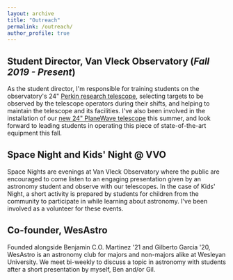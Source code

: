 ```yaml
---
layout: archive
title: "Outreach"
permalink: /outreach/
author_profile: true
---
```


## Student Director, Van Vleck Observatory (*Fall 2019 - Present*)

As the student director, I'm responsible for training students on the observatory's 24" [Perkin research telescope](https://www.wesleyan.edu/astro/van-vleck/telescopes.html), selecting targets to be observed by the telescope operators during their shifts, and helping to maintain the telescope and its facilities. I've also been involved in the installation of our [new 24" PlaneWave telescope](https://newsletter.blogs.wesleyan.edu/2020/07/22/new-24-telescope-to-provide-better-research-opportunities-for-astronomy-students-faculty/) this summer, and look forward to leading students in operating this piece of state-of-the-art equipment this fall.

## Space Night and Kids' Night @ VVO

Space Nights are evenings at Van Vleck Observatory where the public are encouraged to come listen to an engaging presentation given by an astronomy student and observe with our telescopes. In the case of Kids' Night, a short activity is prepared by students for children from the community to participate in while learning about astronomy. I've been involved as a volunteer for these events.

## Co-founder, WesAstro

Founded alongside Benjamin C.O. Martinez '21 and Gilberto Garcia '20, WesAstro is an astronomy club for majors and non-majors alike at Wesleyan University. We meet bi-weekly to discuss a topic in astronomy with students after a short presentation by myself, Ben and/or Gil.

